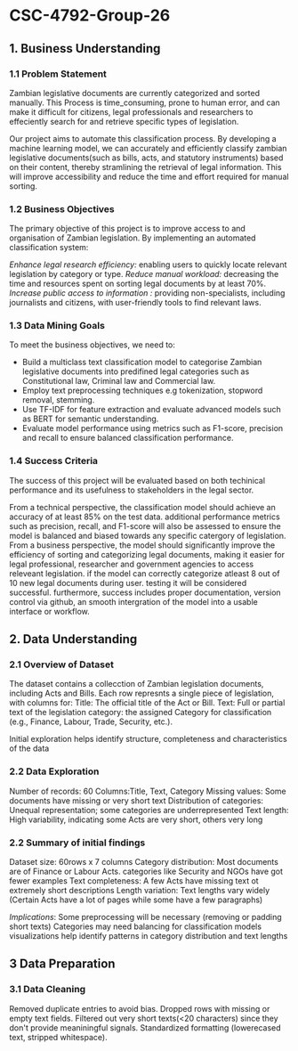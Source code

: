 # CSC-4792-Group-26
## 1. Business Understanding
### 1.1 Problem Statement
Zambian legislative documents are currently categorized and sorted manually. 
This Process is time_consuming, prone to human error, and can make it difficult for citizens, 
legal professionals and researchers to effeciently search for and retrieve specific types of legislation.

Our project aims to automate this classification process. 
By developing a machine learning model, we can accurately and efficiently 
classify zambian legislative documents(such as bills, acts, and statutory instruments) 
based on their content, thereby stramlining the retrieval of legal information. 
This will improve accessibility and reduce the time and effort required for manual sorting.

### 1.2 Business Objectives
The primary objective of this project is to improve access 
to and organisation of Zambian legislation. 
By implementing an automated classification system:

*Enhance legal research efficiency:* enabling users to quickly locate relevant legislation by category or type.
*Reduce manual workload:* decreasing the time and resources spent on sorting legal documents by at least 70%.
*Increase public access to information :* providing non-specialists, including journalists and citizens, 
with user-friendly tools to find relevant laws.

### 1.3 Data Mining Goals
To meet the business objectives, we need to:

- Build a multiclass text classification model to categorise Zambian legislative documents into predifined legal categories 
such as Constitutional law, Criminal law  and Commercial law.
- Employ text preprocessing techniques e.g tokenization, stopword removal, stemming.
- Use TF-IDF for feature extraction and evaluate advanced models such as BERT for semantic understanding.
- Evaluate model performance using metrics such as F1-score, precision and recall to ensure balanced classification performance.

### 1.4 Success Criteria
The success of this project will be evaluated based on both techinical performance and its 
usefulness to stakeholders in the legal sector.

From a technical perspective, the classification model should achieve an accuracy 
of at least 85% on the test data. additional performance metrics such as precision, 
recall, and F1-score will also be assessed to ensure the model is balanced and biased 
towards any specific catergory of legislation. From a business perspective, 
the model should significantly improve the efficiency of sorting and categorizing legal documents, 
making it easier for legal professional, researcher and government agencies to access releveant legislation. 
if the model can correctly categorize atleast 8 out of 10 new legal documents during user.
testing it will be considered successful. furthermore, success includes proper documentation, 
version control via github, an smooth intergration of the model into a usable interface or workflow.


## 2. Data Understanding

### 2.1 Overview of Dataset

The dataset contains a collecction of Zambian legislation documents, including Acts and Bills. Each row represnts a single piece of legislation, with columns for:
Title: The official title of the Act or Bill. Text: Full or partial text of the legislation category: the assigned Category for classification (e.g., Finance, Labour, Trade, Security, etc.).

Initial exploration helps identify structure, completeness and characteristics of the data

### 2.2 Data Exploration

Number of records: 60 Columns:Title, Text, Category Missing values: Some documents have missing or very short text Distribution of categories: Unequal representation; some categories are underrepresented Text length: High variability, indicating some Acts are very short, others very long


### 2.2 Summary of initial findings

Dataset size: 60rows x 7 columns Category distribution: Most documents are of Finance or Labour Acts. categories like Security and NGOs have got fewer examples Text completeness: A few Acts have missing text ot extremely short descriptions Length variation: Text lengths vary widely (Certain Acts have a lot of pages while some have a few paragraphs)

*Implications*:
Some preprocessing will be necessary (removing or padding short texts) Categories may need balancing for classification models visualizations help identify patterns in category distribution and text lengths

## 3 Data Preparation
### 3.1 Data Cleaning
Removed duplicate entries to avoid bias.
Dropped rows with missing or empty text fields.
Filtered out very short texts(<20 characters) since they don't provide meaniningful signals.
Standardized formatting (lowerecased text, stripped whitespace).



